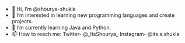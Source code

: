 - 👋 Hi, I’m @shourya-shukla
- 👀 I’m interested in learning new programming languages and create projects.
- 🌱 I’m currently learning Java and Python.
- 📫 How to reach me:  Twitter- @\_ItsShourya_
                        Instagram- @its.s.shukla

<!---
shourya-shukla/shourya-shukla is a ✨ special ✨ repository because its `README.md` (this file) appears on your GitHub profile.
You can click the Preview link to take a look at your changes.
--->

